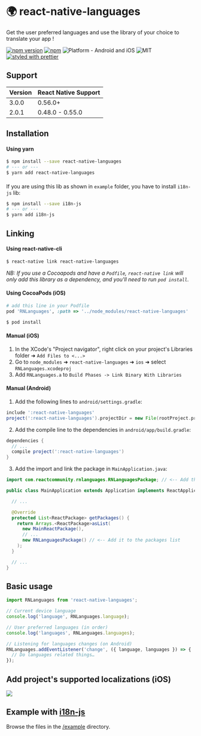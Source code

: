 # 🌍 react-native-languages

Get the user preferred languages and use the library of your choice to translate your app !

[![npm version](https://badge.fury.io/js/react-native-languages.svg)](https://badge.fury.io/js/react-native-languages) [![npm](https://img.shields.io/npm/dt/react-native-languages.svg)](https://www.npmjs.org/package/react-native-languages) ![Platform - Android and iOS](https://img.shields.io/badge/platform-Android%20%7C%20iOS-yellow.svg) ![MIT](https://img.shields.io/dub/l/vibe-d.svg) [![styled with prettier](https://img.shields.io/badge/styled_with-prettier-ff69b4.svg)](https://github.com/prettier/prettier)

## Support

| Version | React Native Support |
| ------- | -------------------- |
| 3.0.0   | 0.56.0+              |
| 2.0.1   | 0.48.0 - 0.55.0      |

## Installation

#### Using yarn

```bash
$ npm install --save react-native-languages
# --- or ---
$ yarn add react-native-languages
```

####
If you are using this lib as shown in `example` folder, you have to install `i18n-js` lib:

```bash
$ npm install --save i18n-js
# --- or ---
$ yarn add i18n-js
```


## Linking

#### Using react-native-cli

```bash
$ react-native link react-native-languages
```

_NB: If you use a Cocoapods and have a `Podfile`, `react-native link` will only add this library as a dependency, and you'll need to run `pod install`._

#### Using CocoaPods (iOS)

```ruby
# add this line in your Podfile
pod 'RNLanguages', :path => '../node_modules/react-native-languages'
```

```bash
$ pod install
```

#### Manual (iOS)

1.  In the XCode's "Project navigator", right click on your project's Libraries folder ➜ `Add Files to <...>`
2.  Go to `node_modules` ➜ `react-native-languages` ➜ `ios` ➜ select `RNLanguages.xcodeproj`
3.  Add `RNLanguages.a` to `Build Phases -> Link Binary With Libraries`

#### Manual (Android)

1.  Add the following lines to `android/settings.gradle`:

```gradle
include ':react-native-languages'
project(':react-native-languages').projectDir = new File(rootProject.projectDir, '../node_modules/react-native-languages/android')
```

2.  Add the compile line to the dependencies in `android/app/build.gradle`:

```gradle
dependencies {
  // ...
  compile project(':react-native-languages')
}
```

3.  Add the import and link the package in `MainApplication.java`:

```java
import com.reactcommunity.rnlanguages.RNLanguagesPackage; // <-- Add the RNLanguages import

public class MainApplication extends Application implements ReactApplication {

  // ...

  @Override
  protected List<ReactPackage> getPackages() {
    return Arrays.<ReactPackage>asList(
      new MainReactPackage(),
      // ...
      new RNLanguagesPackage() // <-- Add it to the packages list
    );
  }

  // ...
}
```

## Basic usage

```javascript
import RNLanguages from 'react-native-languages';

// Current device language
console.log('language', RNLanguages.language);

// User preferred languages (in order)
console.log('languages', RNLanguages.languages);

// Listening for languages changes (on Android)
RNLanguages.addEventListener('change', ({ language, languages }) => {
  // Do languages related things…
});
```

## Add project's supported localizations (iOS)

![](https://github.com/react-community/react-native-languages/blob/master/docs/xcode-adding-locales.png?raw=true)

## Example with [i18n-js](https://github.com/fnando/i18n-js)

Browse the files in the [/example](https://github.com/react-community/react-native-languages/tree/master/example) directory.
